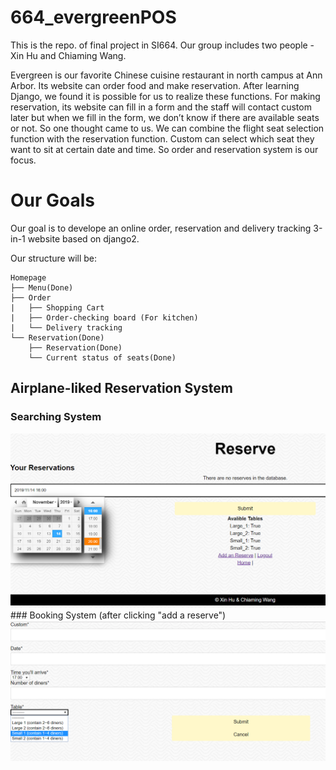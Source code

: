 # 664_evergreenPOS
This is the repo. of final project in SI664.
Our group includes two people - Xin Hu and Chiaming Wang.

Evergreen is our favorite Chinese cuisine restaurant in north campus at Ann Arbor. Its website can order food and make reservation. After learning Django, we found it is possible for us to realize these functions. For making reservation, its website can fill in a form and the staff will contact custom later but when we fill in the form, we don’t know if there are available seats or not. So one thought came to us. We can combine the flight seat selection function with the reservation function. Custom can select which seat they want to sit at certain date and time. So order and reservation system is our focus. 
# Our Goals
Our goal is to develope an online order, reservation and delivery tracking 3-in-1 website based on django2.

Our structure will be:

```
Homepage
├── Menu(Done)
├── Order
|   ├── Shopping Cart
|   ├── Order-checking board (For kitchen)
|   └── Delivery tracking
└── Reservation(Done)
    ├── Reservation(Done)
    └── Current status of seats(Done)

```

## Airplane-liked Reservation System
### Searching System
<img src="UI/search.png" />
### Booking System (after clicking "add a reserve")
<img src="UI/detail.png" />
